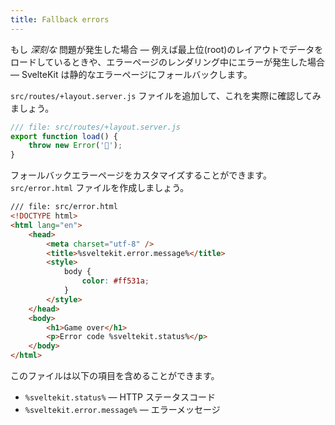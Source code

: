```yaml
---
title: Fallback errors
---
```


もし _深刻な_ 問題が発生した場合 — 例えば最上位(root)のレイアウトでデータをロードしているときや、エラーページのレンダリング中にエラーが発生した場合 — SvelteKit は静的なエラーページにフォールバックします。

`src/routes/+layout.server.js` ファイルを追加して、これを実際に確認してみましょう。

```js
/// file: src/routes/+layout.server.js
export function load() {
	throw new Error('😬');
}
```

フォールバックエラーページをカスタマイズすることができます。`src/error.html` ファイルを作成しましょう。

```html
/// file: src/error.html
<!DOCTYPE html>
<html lang="en">
	<head>
		<meta charset="utf-8" />
		<title>%sveltekit.error.message%</title>
		<style>
			body {
				color: #ff531a;
			}
		</style>
	</head>
	<body>
		<h1>Game over</h1>
		<p>Error code %sveltekit.status%</p>
	</body>
</html>
```

このファイルは以下の項目を含めることができます。

- `%sveltekit.status%` — HTTP ステータスコード
- `%sveltekit.error.message%` — エラーメッセージ
